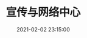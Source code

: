 ---
title: 宣传与网络中心
date: 2021-02-02 23:15:00
type: "about"
layout: "about"

profile:
  name: 宣传与网络中心
  avatar: /medias/design-and-web/avatar.jpg
  career: 工具人部门
  introduction:
    - 初，九单未接，众锅飘摇。既而宣网乍出，临天地英才之林，立四海颜值之峰。故锅单得所，推文有归，摄影设计具安排妥当。竺会遂安。然宣网者，绝非工具部门之属。观其活动：朝趋日租，夜谈DT，间或金谷园之宴，卡拉OK之约，欢乐非常。宣网人者，亦非工具人之属，诚如上文所言，皆才子佳人，灵魂有趣，颜值更高。故入网者多觅其所爱，成双成对，传为佳话。
    - 嗟乎！吾宣网之少年者，于此寻吾所志，觅吾所爱，成吾所求。定前途似海，来日方长！
    - 宣网聚集了一群爱好编辑与写作、擅长设计与制作的小可爱们。我们在这里负责推文、设计作品、运营平台，更交流思想、表达情感、展现关切。或许有时任务繁重、三易其稿，但因为有互相的支持、大家的关心，困难都能被攻克，任务也能按时完成。广广竺会，暖暖宣网，戮力同心，未来可期。"

myFunctions:
  enable: true
  data: 
    - 宣传与网络中心是竺可桢学院学生会的宣传部门，主要负责“竺院学生会”公众号的管理、院网文的撰写、各部门推文的排版、设计品的设计和 h5 网页的开发。目前共分为新媒体组、设计组、WEB 组，部长一位
    - 各组分别有副部长一位、组长与副组长若干位，组员若干位。新媒体组主要负责推文排版、摄影、project，设计组主要负责设计品设计制作、VIS 制作等，WEB 组主要负责 HTML 制作。各部门分工明晰，职责准确。

mySkills:
  enable: false

myGallery:
  enable: true
  data:
    - https://i.loli.net/2021/02/07/DNmgjMiHe2RSnpF.jpg
    - https://i.loli.net/2021/02/07/pJfbszMT3Y9kxgr.jpg
    - https://i.loli.net/2021/02/07/yOXtIM5lZSCNoAv.jpg
    - https://i.loli.net/2021/02/07/Ilb6oFENRvhdw7e.jpg
    - https://i.loli.net/2021/02/07/rklejfyVJmUci1h.jpg
    - https://i.loli.net/2021/02/07/r9h2c7vPGx4OiXw.jpg
    - https://i.loli.net/2021/02/07/Md6PYEQ7OrymDKU.jpg
    - https://i.loli.net/2021/02/07/WsbqIymShM6d5nr.jpg
    - https://i.loli.net/2021/02/07/rWLMn2CbGaHpTds.jpg

myPerson: 
  no1: 
    photo: /medias/design-and-web/personalPhotos/1.jpg
    name: 吴湘潆
    nickname: 艾野
    birthday: 2000/10/13
    position: 部长
  no2: 
    photo: /medias/design-and-web/personalPhotos/2.jpg
    name: 马子懿
    nickname: Mark哥
    birthday: 2000/11/29
    position: 副部长
  no3: 
    photo: /medias/design-and-web/personalPhotos/3.jpg
    name: 钟浚豪
    nickname: 丑丑
    birthday: 2001/7/16
    position: 副部长
  no4: 
    photo: /medias/design-and-web/personalPhotos/4.jpg
    name: 王遗琪
    nickname: 七七
    birthday: 2001/8/11
    position: 副部长
  no5: 
    photo: /medias/design-and-web/personalPhotos/5.jpg
    name: 陈弘泽
    nickname: 给给
    birthday: 2000/12/21
    position: 副部长
  no6: 
    photo: /medias/design-and-web/personalPhotos/6.jpg
    name: 张慧至
    nickname: 纸盒
    birthday: 2002/8/11
    position: 部员
  no7: 
    photo: /medias/design-and-web/personalPhotos/7.jpg
    name: 薛婧
    nickname: 羊鹅
    birthday: 2003/3/13
    position: 部员
  no8: 
    photo: /medias/design-and-web/personalPhotos/8.jpg
    name: 许嘉禾
    nickname: 虾壳
    birthday: 2002/3/4
    position: 部员
  no9: 
    photo: /medias/design-and-web/personalPhotos/9.jpg
    name: 吴林林
    nickname: 木木
    birthday: 2002/6/14
    position: 部员
  no10: 
    photo: /medias/design-and-web/personalPhotos/10.jpg
    name: 尚嘉伊
    nickname: keke
    birthday: 2001/9/8
    position: 部员
  no11: 
    photo: /medias/design-and-web/personalPhotos/11.jpg
    name: 胡启瑞
    nickname: 涯涯
    birthday: 2002/2/21
    position: 部员
  no12: 
    photo: /medias/design-and-web/personalPhotos/12.jpg
    name: 关博仁
    nickname: DD
    birthday: 2002/5/30
    position: 部员
  no13: 
    photo: /medias/design-and-web/personalPhotos/13.jpg
    name: 王非凡
    nickname: 小凡
    birthday: 2001/10/26
    position: 部员
  no14: 
    photo: /medias/design-and-web/personalPhotos/14.jpg
    name: 王钰凯
    nickname: 大绿
    birthday: 2001/2/19
    position: 部员
  no15: 
    photo: /medias/design-and-web/personalPhotos/15.jpg
    name: 潘嘉骏
    nickname: 龟龟
    birthday: 2002/4/6
    position: 部员
  no16: 
    photo: /medias/design-and-web/personalPhotos/16.jpg
    name: 廖楚阳
    nickname: Meia
    birthday: 2003/1/15
    position: 部员
  no17: 
    photo: /medias/design-and-web/personalPhotos/17.jpg
    name: 刘宇骄
    nickname: jojo
    birthday: 2001/9/11
    position: 部员
  no18: 
    photo: /medias/design-and-web/personalPhotos/18.jpg
    name: 余童
    nickname: 鱼头
    birthday: 2002/5/18
    position: 部员
  no19: 
    photo: /medias/design-and-web/personalPhotos/19.jpg
    name: 朱柏玉
    nickname: 刚玉
    birthday: 2002/1/16
    position: 部员
  no20: 
    photo: /medias/design-and-web/personalPhotos/20.jpg
    name: 王继麟
    nickname: 司机
    birthday: 2002/3/26
    position: 部员
  no21: 
    photo: /medias/design-and-web/personalPhotos/21.jpg
    name: 黄文翀
    nickname: 冲哥
    birthday: 2002/5/17
    position: 部员
  no22: 
    photo: /medias/design-and-web/personalPhotos/22.jpg
    name: 赵安可
    nickname: coco
    birthday: 2002/4/16
    position: 部员
---
